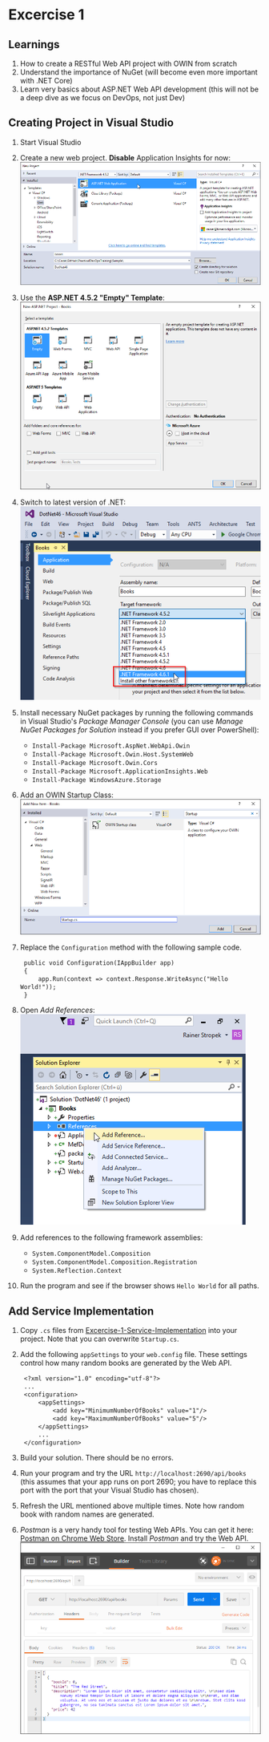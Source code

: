 # Excercise 1


## Learnings

1. How to create a RESTful Web API project with OWIN from scratch
1. Understand the importance of NuGet (will become even more important with .NET Core)
1. Learn very basics about ASP.NET Web API development (this will not be a deep dive as we focus on DevOps, not just Dev) 


## Creating Project in Visual Studio

1. Start Visual Studio

1. Create a new web project. **Disable** Application Insights for now:<br/> 
   ![New Web Project in VS](img/visual-studio-new-web-project.png)

1. Use the **ASP.NET 4.5.2 "Empty" Template**:<br/>
   ![New Web Project in VS](img/visual-studio-new-web-project-02.png)

1. Switch to latest version of .NET:<br/>
   ![Switch to latest .NET](img/switch-to-dotnet-4_6.png)
   
1. Install necessary NuGet packages by running the following commands in Visual Studio's *Package Manager Console* (you can use *Manage NuGet Packages for Solution* instead if you prefer GUI over PowerShell):
   * `Install-Package Microsoft.AspNet.WebApi.Owin`
   * `Install-Package Microsoft.Owin.Host.SystemWeb`
   * `Install-Package Microsoft.Owin.Cors`
   * `Install-Package Microsoft.ApplicationInsights.Web`
   * `Install-Package WindowsAzure.Storage`

1. Add an OWIN Startup Class:<br/>
   ![Add OWIN Startup Class](img/create-startup-class.png)

1. Replace the `Configuration` method with the following sample code.
   ```
    public void Configuration(IAppBuilder app)
    {
        app.Run(context => context.Response.WriteAsync("Hello World!"));
    }
   ```

1. Open *Add References*:<br/>
   ![Add References](img/add-references.png)

1. Add references to the following framework assemblies:
   * `System.ComponentModel.Composition`
   * `System.ComponentModel.Composition.Registration`
   * `System.Reflection.Context`

1. Run the program and see if the browser shows `Hello World` for all paths.


## Add Service Implementation

1. Copy `.cs` files from [Excercise-1-Service-Implementation](Assets\Excercise-1-Service-Implementation) into your project. Note that you can overwrite `Startup.cs`.

1. Add the following `appSettings` to your `web.config` file. These settings control how many random books are generated by the Web API.
   ```
    <?xml version="1.0" encoding="utf-8"?>
    ...
    <configuration>
        <appSettings>
            <add key="MinimumNumberOfBooks" value="1"/>
            <add key="MaximumNumberOfBooks" value="5"/>
        </appSettings>
        ...
    </configuration>
   ```

1. Build your solution. There should be no errors.

1. Run your program and try the URL `http://localhost:2690/api/books` (this assumes that your app runs on port 2690; you have to replace this port with the port that your Visual Studio has chosen).

1. Refresh the URL mentioned above multiple times. Note how random book with random names are generated.

1. *Postman* is a very handy tool for testing Web APIs. You can get it here: [Postman on Chrome Web Store](https://chrome.google.com/webstore/detail/postman/fhbjgbiflinjbdggehcddcbncdddomop). Install *Postman* and try the Web API.<br/>
   ![Postman](img/postman.png)
